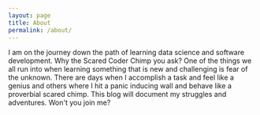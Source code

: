 ```yaml
---
layout: page
title: About
permalink: /about/
---
```


I am on the journey down the path of learning data science and software development. Why the Scared Coder Chimp you ask?  One of the things we all run into when learning something that is new and challenging is fear of the unknown.  There are days when I accomplish a task and feel like a genius and others where I hit a panic inducing wall and behave like a proverbial scared chimp.  This blog will document my struggles and adventures.  Won't you join me?
